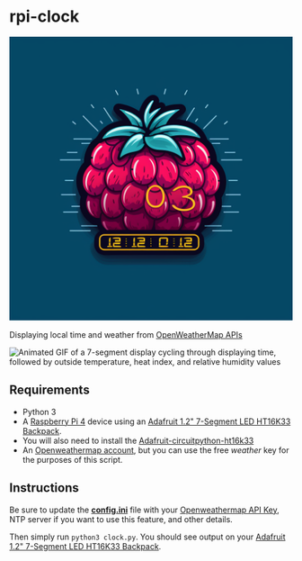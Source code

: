 # rpi-clock

![Vector logo of a Raspberry made to look like it has a digital display and futuristic](rpi-clock-logo.png)

Displaying local time and weather from [OpenWeatherMap APIs](https://openweathermap.org/current/)

![Animated GIF of a 7-segment display cycling through displaying time, followed by outside temperature, heat index, and relative humidity values](rpi-clock.gif)


## Requirements

- Python 3
- A [Raspberry Pi 4](https://www.raspberrypi.com/products/raspberry-pi-4-model-b/) device using an [Adafruit 1.2" 7-Segment LED HT16K33 Backpack](https://learn.adafruit.com/adafruit-led-backpack/1-2-inch-7-segment-backpack/).
- You will also need to install the [Adafruit-circuitpython-ht16k33](https://github.com/adafruit/Adafruit_CircuitPython_HT16K33)
- An [Openweathermap account](https://home.openweathermap.org/users/sign_up/), but you can use the free _weather_ key for the purposes of this script.

## Instructions

Be sure to update the **[config.ini](config.ini)** file with your [Openweathermap API Key](https://openweathermap.org/api_keys/), NTP server if you want to use this feature, and other details.

Then simply run `python3 clock.py`. You should see output on your [Adafruit 1.2" 7-Segment LED HT16K33 Backpack](https://learn.adafruit.com/adafruit-led-backpack/1-2-inch-7-segment-backpack/).






